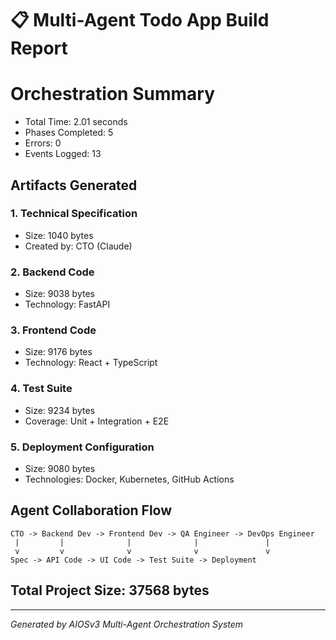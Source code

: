 
# 📋 Multi-Agent Todo App Build Report


# Orchestration Summary
- Total Time: 2.01 seconds
- Phases Completed: 5
- Errors: 0
- Events Logged: 13


## Artifacts Generated

### 1. Technical Specification
- Size: 1040 bytes
- Created by: CTO (Claude)

### 2. Backend Code  
- Size: 9038 bytes
- Technology: FastAPI

### 3. Frontend Code
- Size: 9176 bytes  
- Technology: React + TypeScript

### 4. Test Suite
- Size: 9234 bytes
- Coverage: Unit + Integration + E2E

### 5. Deployment Configuration
- Size: 9080 bytes
- Technologies: Docker, Kubernetes, GitHub Actions

## Agent Collaboration Flow
```
CTO -> Backend Dev -> Frontend Dev -> QA Engineer -> DevOps Engineer
 |         |              |              |               |
 v         v              v              v               v
Spec -> API Code -> UI Code -> Test Suite -> Deployment
```

## Total Project Size: 37568 bytes

---
*Generated by AIOSv3 Multi-Agent Orchestration System*

